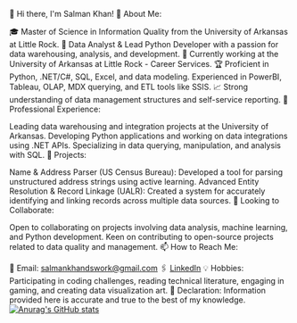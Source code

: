 👋 Hi there, I'm Salman Khan!
📌 About Me:

🎓 Master of Science in Information Quality from the University of Arkansas at Little Rock.
🌟 Data Analyst & Lead Python Developer with a passion for data warehousing, analysis, and development.
💼 Currently working at the University of Arkansas at Little Rock - Career Services.
🏆 Proficient in Python, .NET/C#, SQL, Excel, and data modeling. Experienced in PowerBI, Tableau, OLAP, MDX querying, and ETL tools like SSIS.
📈 Strong understanding of data management structures and self-service reporting.
🔭 Professional Experience:

Leading data warehousing and integration projects at the University of Arkansas.
Developing Python applications and working on data integrations using .NET APIs.
Specializing in data querying, manipulation, and analysis with SQL.
🌱 Projects:

Name & Address Parser (US Census Bureau): Developed a tool for parsing unstructured address strings using active learning.
Advanced Entity Resolution & Record Linkage (UALR): Created a system for accurately identifying and linking records across multiple data sources.
👯 Looking to Collaborate:

Open to collaborating on projects involving data analysis, machine learning, and Python development.
Keen on contributing to open-source projects related to data quality and management.
📫 How to Reach Me:

📧 Email: salmankhandswork@gmail.com
🖇️ [LinkedIn](https://www.linkedin.com/in/salman-khan-070156157/)
💡 Hobbies:
      Participating in coding challenges, reading technical literature, engaging in gaming, and creating data visualization art.
🔐 Declaration:
      Information provided here is accurate and true to the best of my knowledge.
[![Anurag's GitHub stats](https://github-readme-stats.vercel.app/api?username=Salmankhan7432&show_icons=true&theme=radical)](https://github.com/anuraghazra/github-readme-stats)
